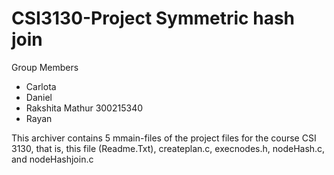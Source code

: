 # CSI3130-Project Symmetric hash join

Group Members
- Carlota 
- Daniel 
- Rakshita Mathur 300215340
- Rayan 

This archiver contains 5 mmain-files of the project files for the course CSI 3130, that is, this file (Readme.Txt),
createplan.c, execnodes.h, nodeHash.c, and nodeHashjoin.c



